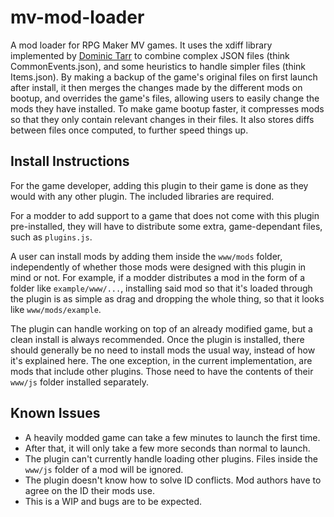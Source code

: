 # mv-mod-loader
A mod loader for RPG Maker MV games. It uses the xdiff library implemented by [Dominic Tarr](https://github.com/dominictarr) to combine complex JSON files (think CommonEvents.json), and some heuristics to handle simpler files (think Items.json).
By making a backup of the game's original files on first launch after install, it then merges the changes made by the different mods on bootup, and overrides the game's files, allowing users to easily change the mods they have installed.
To make game bootup faster, it compresses mods so that they only contain relevant changes in their files. It also stores diffs between files once computed, to further speed things up.

## Install Instructions
For the game developer, adding this plugin to their game is done as they would with any other plugin. The included libraries are required.

For a modder to add support to a game that does not come with this plugin pre-installed, they will have to distribute some extra, game-dependant files, such as `plugins.js`.

A user can install mods by adding them inside the `www/mods` folder, independently of whether those mods were designed with this plugin in mind or not.
For example, if a modder distributes a mod in the form of a folder like `example/www/...`, installing said mod so that it's loaded through the plugin is as simple as drag and dropping the whole thing, so that it looks like `www/mods/example`.

The plugin can handle working on top of an already modified game, but a clean install is always recommended. Once the plugin is installed, there should generally be no need to install mods the usual way, instead of how it's explained here.
The one exception, in the current implementation, are mods that include other plugins. Those need to have the contents of their `www/js` folder installed separately.

## Known Issues
- A heavily modded game can take a few minutes to launch the first time.
- After that, it will only take a few more seconds than normal to launch.
- The plugin can't currently handle loading other plugins. Files inside the `www/js` folder of a mod will be ignored.
- The plugin doesn't know how to solve ID conflicts. Mod authors have to agree on the ID their mods use.
- This is a WIP and bugs are to be expected.
